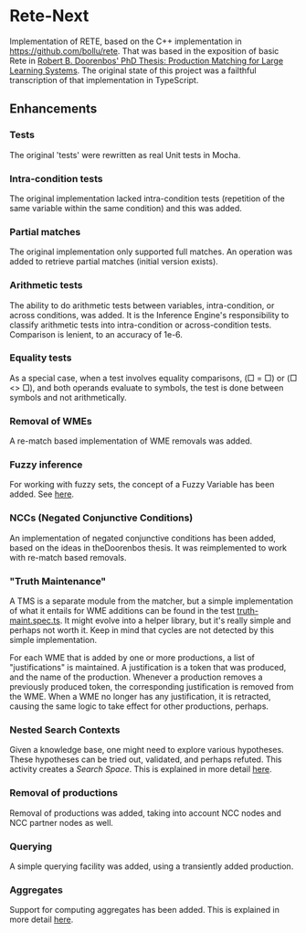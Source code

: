 # Rete-Next
Implementation of RETE, based on the C++ implementation in https://github.com/bollu/rete.
That was based in the exposition of basic Rete in [Robert B. Doorenbos' PhD Thesis: Production Matching for Large Learning Systems](http://reports-archive.adm.cs.cmu.edu/anon/1995/CMU-CS-95-113.pdf).
The original state of this project was a failthful transcription of that implementation
in TypeScript.

## Enhancements
### Tests
The original 'tests' were rewritten as real Unit tests in Mocha.

### Intra-condition tests
The original implementation lacked intra-condition tests (repetition of the same variable within the same condition)
and this was added.

### Partial matches
The original implementation only supported full matches. An operation was added
to retrieve partial matches (initial version exists).

### Arithmetic tests
The ability to do arithmetic tests between variables, intra-condition, or across conditions, was added. It is the Inference
Engine's responsibility to classify arithmetic tests into intra-condition or across-condition tests. Comparison is
lenient, to an accuracy of 1e-6.

### Equality tests
As a special case, when a test involves equality comparisons, (□ = □) or (□ <> □), and both operands evaluate to symbols,
the test is done between symbols and not arithmetically.

### Removal of WMEs
A re-match based implementation of WME removals was added.

### Fuzzy inference
For working with fuzzy sets, the concept of a Fuzzy Variable has been added. See [here](./README-fuzzy.md).

### NCCs (Negated Conjunctive Conditions)
An implementation of negated conjunctive conditions has been added, based on the ideas in theDoorenbos thesis. 
It was reimplemented to work with re-match based removals.

### "Truth Maintenance"
A TMS is a separate module from the matcher, but a simple implementation  of what it entails for WME additions 
can be found in the test [truth-maint.spec.ts](./spec/truth-maint.spec.ts). It might evolve
into a helper library, but it's really simple and perhaps not worth it. Keep in mind that cycles are not detected by
this simple implementation.

For each WME that is added by one or more productions, a list of "justifications" is maintained. A justification is a 
token that was produced, and the name of the production. Whenever a production removes a previously produced token,
the corresponding justification is removed from the WME. When a WME no longer has any justification, it is retracted,
causing the same logic to take effect for other productions, perhaps.

### Nested Search Contexts
Given a knowledge base, one might need to explore various hypotheses. These hypotheses can be tried out, validated, and
perhaps refuted. This activity creates a _Search Space_. This is explained in more detail [here](./README-nested.md).


### Removal of productions
Removal of productions was added, taking into account NCC nodes and NCC partner nodes as well.

### Querying
A simple querying facility was added, using a transiently added production.

### Aggregates
Support for computing aggregates has been added. This is explained in more detail [here](./README-agg.md).
